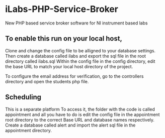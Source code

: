 # iLabs-PHP-Service-Broker
New PHP based service broker software for NI instrument based labs

## To enable this run on your local host, 
Clone and change the config file to be alligned to your database settings.
Then create a database called ilabs and export the sql file in the root directory called ilabs.sql
Within the config file in the config directory, edit the base URL to match your local host directory of the project.

To configure the email address for verification, go to the controllers directory and open the students php file.

## Scheduling
This is a separate platform
To access it, the folder with the code is called appointment and all you have to do is edit the config file in the appointment root directory to the correct Base URL and database names respectively.
Create a database called  alert and import the alert sql file in the appointment directory.
